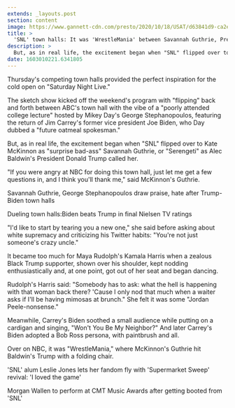 ```yaml
--- 
extends: _layouts.post 
section: content 
image: https://www.gannett-cdn.com/presto/2020/10/18/USAT/d63841d9-ca2e-4fd8-8d74-de5584734da8-AP_TV-Joe_Exotic-NBC_Series.jpg?crop=1243,699,x0,y34&width=1243&height=699&format=pjpg&auto=webp 
title: > 
  'SNL' town halls: It was 'WrestleMania' between Savannah Guthrie, President Trump 
description: > 
  But, as in real life, the excitement began when "SNL" flipped over to Kate McKinnon as "surprise bad-ass" Savannah Guthrie, or "Serengeti" as Alec Baldwin's President Donald Trump called her."If you were angry at NBC for doing this town hall, just let me get a few questions in, and I think you'll thank me," said McKinnon's Guthrie.Meanwhile, Carrey's Biden soothed a small audience while putting on a cardigan and singing, "Won't You Be My Neighbor?"And later Carrey's Biden adopted a Bob Ross persona, with paintbrush and all.Over on NBC, it was "WrestleMania," where McKinnon's Guthrie hit Baldwin's Trump with a folding chair. 
date: 1603010221.6341805 
--- 
```

Thursday's competing town halls provided the perfect inspiration for the cold open on "Saturday Night Live."

The sketch show kicked off the weekend's program with "flipping" back and forth between ABC's town hall with the vibe of a "poorly attended college lecture" hosted by Mikey Day's George Stephanopoulos, featuring the return of Jim Carrey's former vice president Joe Biden, who Day dubbed a "future oatmeal spokesman."

But, as in real life, the excitement began when "SNL" flipped over to Kate McKinnon as "surprise bad-ass" Savannah Guthrie, or "Serengeti" as Alec Baldwin's President Donald Trump called her.

"If you were angry at NBC for doing this town hall, just let me get a few questions in, and I think you'll thank me," said McKinnon's Guthrie.

Savannah Guthrie, George Stephanopoulos draw praise, hate after Trump-Biden town halls

Dueling town halls:Biden beats Trump in final Nielsen TV ratings

"I'd like to start by tearing you a new one," she said before asking about white supremacy and criticizing his Twitter habits: "You're not just someone's crazy uncle."

It became too much for Maya Rudolph's Kamala Harris when a zealous Black Trump supporter, shown over his shoulder, kept nodding enthusiastically and, at one point, got out of her seat and began dancing.

Rudolph's Harris said: "Somebody has to ask: what the hell is happening with that woman back there? 'Cause I only nod that much when a waiter asks if I'll be having mimosas at brunch." She felt it was some "Jordan Peele-nonsense."

Meanwhile, Carrey's Biden soothed a small audience while putting on a cardigan and singing, "Won't You Be My Neighbor?" And later Carrey's Biden adopted a Bob Ross persona, with paintbrush and all.

Over on NBC, it was "WrestleMania," where McKinnon's Guthrie hit Baldwin's Trump with a folding chair.

'SNL' alum Leslie Jones lets her fandom fly with 'Supermarket Sweep' revival: 'I loved the game'

Morgan Wallen to perform at CMT Music Awards after getting booted from 'SNL'